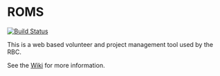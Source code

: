 ROMS
====
[![Build Status](https://secure.travis-ci.org/RBC1B/ROMS.png)](http://travis-ci.org/RBC1B/ROMS)

This is a web based volunteer and project management tool used by the RBC.

See the [Wiki](https://github.com/RBC1B/ROMS/wiki) for more information.
